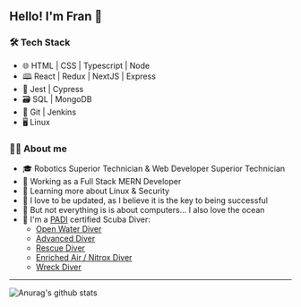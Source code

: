 ## Hello! I'm Fran 👋

### 🛠 ️Tech Stack
- 🌐 HTML | CSS | Typescript | Node
- 🕮 React | Redux | NextJS | Express
- 🧪 Jest | Cypress
- 🗃️ ️SQL | MongoDB
- 🔨 Git | Jenkins
- 🖥️ ️Linux

### 👨‍💻 About me
- 🎓 Robotics Superior Technician & Web Developer Superior Technician
- 👜 Working as a Full Stack MERN Developer
- 🌱 Learning more about Linux & Security
- 📜 I love to be updated, as I believe it is the key to being successful
- 🌊 But not everything is is about computers... I also love the ocean
- 🤿 I'm a [PADI](https://www.padi.com/education) certified Scuba Diver:
    - [Open Water Diver](https://www.padi.com/courses/open-water-diver)
    - [Advanced Diver](https://www.padi.com/courses/advanced-open-water)
    - [Rescue Diver](https://www.padi.com/courses/rescue-diver)
    - [Enriched Air / Nitrox Diver](https://www.padi.com/courses/enriched-air-diver)
    - [Wreck Diver](https://www.padi.com/courses/wreck-diver)

----

![Anurag's github stats](https://github-readme-stats.vercel.app/api?username=franlol&show_icons=true&theme=)
